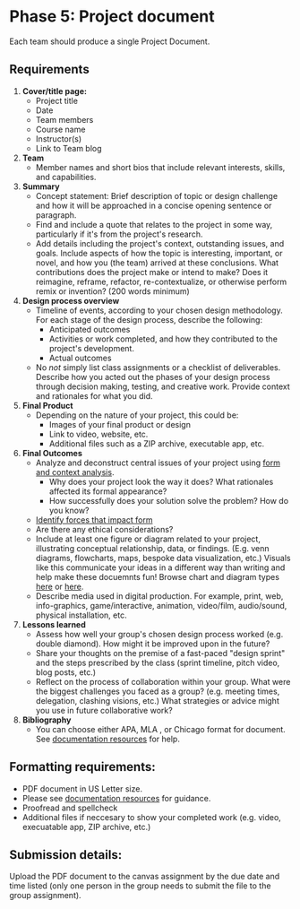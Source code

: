 # Phase 5: Project document

Each team should produce a single Project Document.

## Requirements

1. **Cover/title page:** 
   * Project title
   * Date
   * Team members
   * Course name 
   * Instructor\(s\)
   * Link to Team blog
2. **Team**
   * Member names and short bios that include relevant interests, skills, and capabilities.
3. **Summary**
   * Concept statement: Brief description of topic or design challenge and how it will be approached in a concise opening sentence or paragraph.
   * Find and include a quote that relates to the project in some way, particularly if it's from the project's research.
   * Add details including the project's context, outstanding issues, and goals. Include aspects of how the topic is interesting, important, or novel, and how you \(the team\) arrived at these conclusions. What contributions does the project make or intend to make? Does it reimagine, reframe, refactor, re-contextualize, or otherwise perform remix or invention? \(200 words minimum\)
4. **Design process overview**
   * Timeline of events, according to your chosen design methodology. For each stage of the design process, describe the following:
      * Anticipated outcomes
      * Activities or work completed, and how they contributed to the project's development.
      * Actual outcomes
   * No *not* simply list class assignments or a checklist of deliverables. Describe how you acted out the phases of your design process through decision making, testing, and creative work. Provide context and rationales for what you did. 
5. **Final Product**
   * Depending on the nature of your project, this could be:
     * Images of your final product or design
     * Link to video, website, etc. 
     * Additional files such as a ZIP archive, executable app, etc. 
6. **Final Outcomes**
   * Analyze and deconstruct central issues of your project using [form and context analysis](https://www.core77.com/posts/69273/Book-Review-Notes-on-the-Synthesis-of-Form). 
      * Why does your project look the way it does? What rationales affected its formal appearance?
      * How successfully does your solution solve the problem? How do you know?
   * [Identify forces that impact form](https://vimeo.com/10875362)
   * Are there any ethical considerations?
   * Include at least one figure or diagram related to your project, illustrating conceptual relationship, data, or findings. (E.g. venn diagrams, flowcharts, maps, bespoke data visualization, etc.) Visuals like this communicate your ideas in a different way than writing and help make these docuemnts fun! Browse chart and diagram types [here](https://visualframeworks.com/) or [here](https://datavizproject.com/).
   * Describe media used in digital production. For example, print, web, info-graphics, game/interactive, animation, video/film, audio/sound, physical installation, etc.
7. **Lessons learned**
   * Assess how well your group's chosen design process worked (e.g. double diamond). How might it be improved upon in the future? 
   * Share your thoughts on the premise of a fast-paced "design sprint" and the steps prescribed by the class (sprint timeline, pitch video, blog posts, etc.)
   * Reflect on the process of collaboration within your group. What were the biggest challenges you faced as a group? (e.g. meeting times, delegation, clashing visions, etc.) What strategies or advice might you use in future collaborative work? 
8. **Bibliography**
   * You can choose either APA, MLA , or Chicago format for document. See [documentation resources](/documentation-resources.md) for help.

## Formatting requirements:

* PDF document in US Letter size.
* Please see [documentation resources](/documentation-resources.md) for guidance.
* Proofread and spellcheck
* Additional files if neccesary to show your completed work \(e.g. video, execuatable app, ZIP archive, etc.\)

## Submission details:

Upload the PDF document to the canvas assignment by the due date and time listed \(only one person in the group needs to submit the file to the group assignment\).

